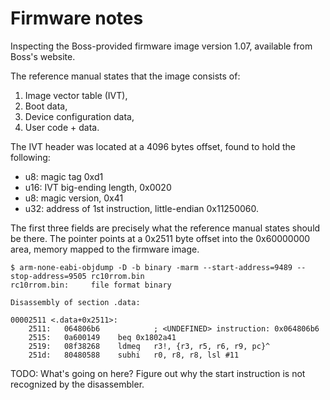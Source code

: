 # Firmware notes

Inspecting the Boss-provided firmware image version 1.07, available from Boss's website.

The reference manual states that the image consists of:

1. Image vector table (IVT),
2. Boot data,
3. Device configuration data,
4. User code + data.

The IVT header was located at a 4096 bytes offset, found to hold the following:

* u8:  magic tag 0xd1
* u16: IVT big-ending length, 0x0020
* u8:  magic version, 0x41
* u32: address of 1st instruction, little-endian 0x11250060.

The first three fields are precisely what the reference manual states should be there. The pointer
points at a 0x2511 byte offset into the 0x60000000 area, memory mapped to the firmware image.

```shell
$ arm-none-eabi-objdump -D -b binary -marm --start-address=9489 --stop-address=9505 rc10rrom.bin
rc10rrom.bin:     file format binary

Disassembly of section .data:

00002511 <.data+0x2511>:
    2511:	064806b6 			; <UNDEFINED> instruction: 0x064806b6
    2515:	0a600149 	beq	0x1802a41
    2519:	08f38268 	ldmeq	r3!, {r3, r5, r6, r9, pc}^
    251d:	80480588 	subhi	r0, r8, r8, lsl #11
```

TODO: What's going on here? Figure out why the start instruction is not recognized by the
disassembler.
